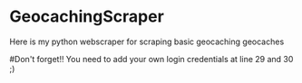# GeocachingScraper
Here is my python webscraper for scraping basic geocaching geocaches

#Don't forget!!
You need to add your own login credentials at line 29 and 30 ;)
